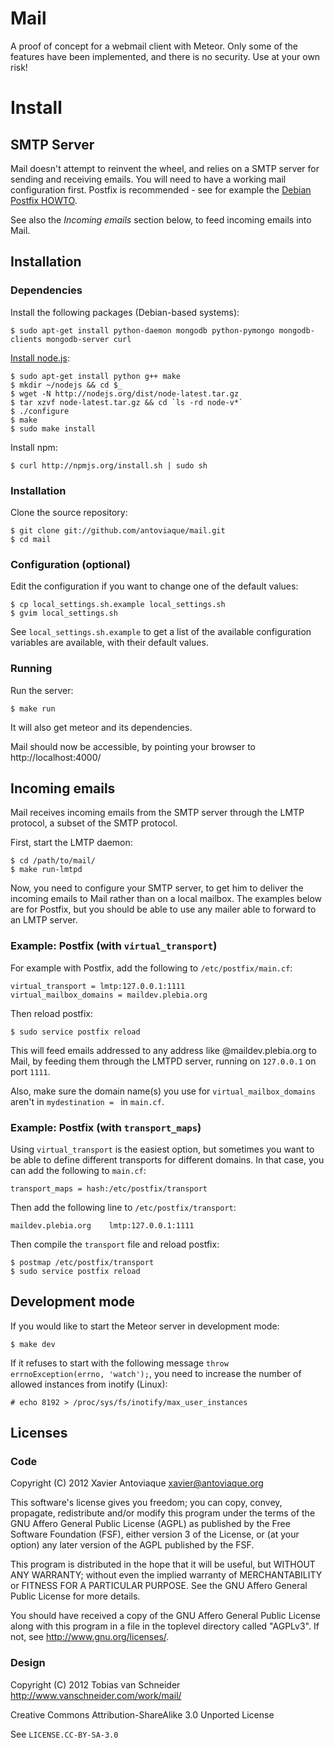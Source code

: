Mail
====

A proof of concept for a webmail client with Meteor. Only some of the features have been implemented, and there is no security. Use at your own risk!

Install
=======

SMTP Server
-----------

Mail doesn't attempt to reinvent the wheel, and relies on a SMTP server for sending and receiving emails. You will need to have a working mail configuration first. Postfix is recommended - see for example the [Debian Postfix HOWTO][].

See also the _Incoming emails_ section below, to feed incoming emails into Mail.

Installation
------------

### Dependencies

Install the following packages (Debian-based systems):

    $ sudo apt-get install python-daemon mongodb python-pymongo mongodb-clients mongodb-server curl

[Install node.js][]:

    $ sudo apt-get install python g++ make
    $ mkdir ~/nodejs && cd $_
    $ wget -N http://nodejs.org/dist/node-latest.tar.gz
    $ tar xzvf node-latest.tar.gz && cd `ls -rd node-v*`
    $ ./configure
    $ make
    $ sudo make install

Install npm:

    $ curl http://npmjs.org/install.sh | sudo sh

### Installation

Clone the source repository:

    $ git clone git://github.com/antoviaque/mail.git
    $ cd mail

### Configuration (optional)

Edit the configuration if you want to change one of the default values:

    $ cp local_settings.sh.example local_settings.sh
    $ gvim local_settings.sh

See `local_settings.sh.example` to get a list of the available configuration variables are available, with their default values.

### Running

Run the server:

    $ make run

It will also get meteor and its dependencies.

Mail should now be accessible, by pointing your browser to http://localhost:4000/

Incoming emails
---------------

Mail receives incoming emails from the SMTP server through the LMTP protocol, a subset of the SMTP protocol.

First, start the LMTP daemon:

    $ cd /path/to/mail/
    $ make run-lmtpd

Now, you need to configure your SMTP server, to get him to deliver the incoming emails to Mail rather than on a local mailbox. The examples below are for Postfix, but you should be able to use any mailer able to forward to an LMTP server.

### Example: Postfix (with `virtual_transport`)

For example with Postfix, add the following to `/etc/postfix/main.cf`:

    virtual_transport = lmtp:127.0.0.1:1111
    virtual_mailbox_domains = maildev.plebia.org

Then reload postfix:

    $ sudo service postfix reload

This will feed emails addressed to any address like @maildev.plebia.org to Mail, by feeding them through the LMTPD server, running on `127.0.0.1` on port `1111`.

Also, make sure the domain name(s) you use for `virtual_mailbox_domains` aren't in `mydestination = ` in `main.cf`.

### Example: Postfix (with `transport_maps`)

Using `virtual_transport` is the easiest option, but sometimes you want to be able to define different transports for different domains. In that case, you can add the following to `main.cf`:

    transport_maps = hash:/etc/postfix/transport

Then add the following line to `/etc/postfix/transport`:

    maildev.plebia.org    lmtp:127.0.0.1:1111

Then compile the `transport` file and reload postfix:

    $ postmap /etc/postfix/transport
    $ sudo service postfix reload

Development mode
----------------

If you would like to start the Meteor server in development mode:

    $ make dev

If it refuses to start with the following message `throw errnoException(errno, 'watch');`, you need to increase the number of allowed instances from inotify (Linux):

    # echo 8192 > /proc/sys/fs/inotify/max_user_instances

Licenses
--------

### Code

Copyright (C) 2012 Xavier Antoviaque <xavier@antoviaque.org>

This software's license gives you freedom; you can copy, convey,
propagate, redistribute and/or modify this program under the terms of
the GNU Affero General Public License (AGPL) as published by the Free
Software Foundation (FSF), either version 3 of the License, or (at your
option) any later version of the AGPL published by the FSF.

This program is distributed in the hope that it will be useful, but
WITHOUT ANY WARRANTY; without even the implied warranty of
MERCHANTABILITY or FITNESS FOR A PARTICULAR PURPOSE.  See the GNU Affero
General Public License for more details.

You should have received a copy of the GNU Affero General Public License
along with this program in a file in the toplevel directory called
"AGPLv3".  If not, see <http://www.gnu.org/licenses/>.

### Design

Copyright (C) 2012 Tobias van Schneider http://www.vanschneider.com/work/mail/

Creative Commons Attribution-ShareAlike 3.0 Unported License

See `LICENSE.CC-BY-SA-3.0`


[Debian Postfix HOWTO]:     http://wiki.debian.org/Postfix
[Install node.js]:          https://github.com/joyent/node/wiki/Installing-Node.js-via-package-manager
